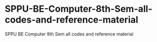 # SPPU-BE-Computer-8th-Sem-all-codes-and-reference-material
SPPU BE Computer 8th Sem all codes and reference material
